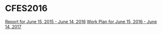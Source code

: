 # CFES2016
[Report for June 15, 2015 - June 14, 2016](CFES2015Report.pdf)
[Work Plan for June 15, 2016 - June 14, 2017](CFES2016Plan.pdf)
